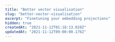 ```yaml
---
title: "Better vector visualisation"
slug: "better-vector-visualisation"
excerpt: "Finetuning your embedding projections"
hidden: true
createdAt: "2021-11-12T01:18:13.028Z"
updatedAt: "2021-11-12T09:00:00.176Z"
---
```


